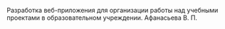 Разработка веб-приложения для организации работы над учебными проектами в образовательном учреждении.
Афанасьева В. П.

